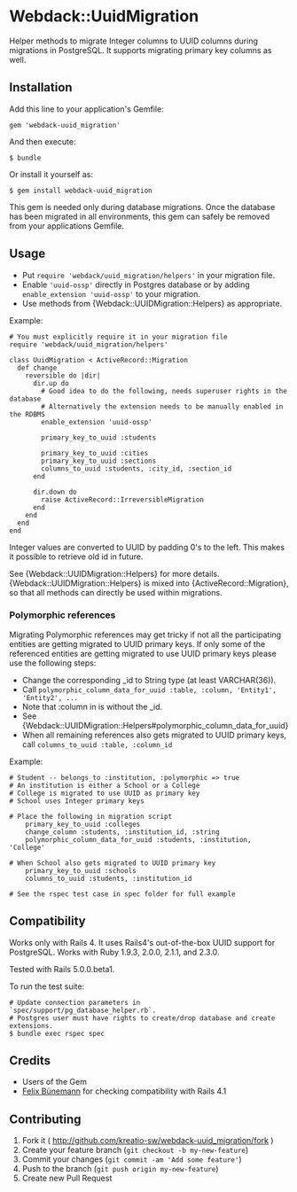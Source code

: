 # Webdack::UuidMigration

Helper methods to migrate Integer columns to UUID columns during migrations in PostgreSQL.
It supports migrating primary key columns as well.

## Installation

Add this line to your application's Gemfile:

    gem 'webdack-uuid_migration'

And then execute:

    $ bundle

Or install it yourself as:

    $ gem install webdack-uuid_migration
    
This gem is needed only during database migrations. 
Once the database has been migrated in all environments, 
this gem can safely be removed from your applications Gemfile.

## Usage

- Put `require 'webdack/uuid_migration/helpers'` in your migration file.
- Enable `'uuid-ossp'` directly in Postgres database or by adding `enable_extension 'uuid-ossp'` to your migration.
- Use methods from {Webdack::UUIDMigration::Helpers} as appropriate.

Example:

    # You must explicitly require it in your migration file
    require 'webdack/uuid_migration/helpers'

    class UuidMigration < ActiveRecord::Migration
      def change
        reversible do |dir|
          dir.up do
            # Good idea to do the following, needs superuser rights in the database
            # Alternatively the extension needs to be manually enabled in the RDBMS
            enable_extension 'uuid-ossp'

            primary_key_to_uuid :students

            primary_key_to_uuid :cities
            primary_key_to_uuid :sections
            columns_to_uuid :students, :city_id, :section_id
          end

          dir.down do
            raise ActiveRecord::IrreversibleMigration
          end
        end
      end
    end

Integer values are converted to UUID by padding 0's to the left. This makes it possible to
retrieve old id in future.

See {Webdack::UUIDMigration::Helpers} for more details. {Webdack::UUIDMigration::Helpers} is mixed
into {ActiveRecord::Migration}, so that all methods can directly be used within migrations.

### Polymorphic references

Migrating Polymorphic references may get tricky if not all the participating entities are getting migrated to
UUID primary keys. If only some of the referenced entities are getting migrated to use UUID primary keys please use the
following steps:

- Change the corresponding <column>_id to String type (at least VARCHAR(36)).
- Call `polymorphic_column_data_for_uuid :table, :column, 'Entity1', 'Entity2', ...`
- Note that :column in is without the _id.
- See {Webdack::UUIDMigration::Helpers#polymorphic_column_data_for_uuid}
- When all remaining references also gets migrated to UUID primary keys, call `columns_to_uuid :table, :column_id`

Example:

    # Student -- belongs_to :institution, :polymorphic => true
    # An institution is either a School or a College
    # College is migrated to use UUID as primary key
    # School uses Integer primary keys

    # Place the following in migration script
        primary_key_to_uuid :colleges
        change_column :students, :institution_id, :string
        polymorphic_column_data_for_uuid :students, :institution, 'College'

    # When School also gets migrated to UUID primary key
        primary_key_to_uuid :schools
        columns_to_uuid :students, :institution_id

    # See the rspec test case in spec folder for full example


## Compatibility

Works only with Rails 4. It uses Rails4's out-of-the-box UUID support for PostgreSQL. Works with Ruby 1.9.3,
 2.0.0, 2.1.1, and 2.3.0.
 
Tested with Rails 5.0.0.beta1.

To run the test suite:

    # Update connection parameters in `spec/support/pg_database_helper.rb`.
    # Postgres user must have rights to create/drop database and create extensions.
    $ bundle exec rspec spec

## Credits

- Users of the Gem
- [Felix Bünemann](https://github.com/felixbuenemann) for checking compatibility with Rails 4.1

## Contributing

1. Fork it ( http://github.com/kreatio-sw/webdack-uuid_migration/fork )
2. Create your feature branch (`git checkout -b my-new-feature`)
3. Commit your changes (`git commit -am 'Add some feature'`)
4. Push to the branch (`git push origin my-new-feature`)
5. Create new Pull Request
